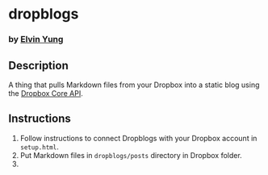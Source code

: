 # dropblogs
### by [Elvin Yung](https://github.com/elvinyung)

## Description
A thing that pulls Markdown files from your Dropbox into a static blog using the [Dropbox Core API](https://www.dropbox.com/developers/core).

## Instructions
1. Follow instructions to connect Dropblogs with your Dropbox account in `setup.html`.
2. Put Markdown files in `dropblogs/posts` directory in Dropbox folder.
3. 